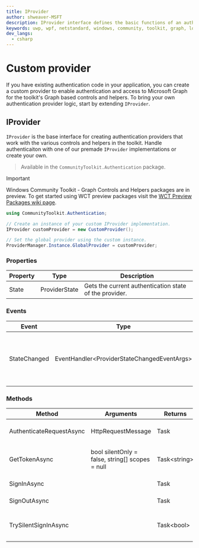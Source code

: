 ```yaml
---
title: IProvider
author: shweaver-MSFT
description: IProvider interface defines the basic functions of an authentication provider in the Graph toolkit.
keywords: uwp, wpf, netstandard, windows, community, toolkit, graph, login, authentication, provider, providers, identity
dev_langs:
  - csharp
---
```


# Custom provider

If you have existing authentication code in your application, you can create a custom provider to enable authentication and access to Microsoft Graph for the toolkit's Graph based controls and helpers. To bring your own authentication provider logic, start by extending `IProvider`.

## IProvider

`IProvider` is the base interface for creating authentication providers that work with the various controls and helpers in the toolkit. Handle authenticaiton with one of our premade `IProvider` implementations or create your own.

> Available in the `CommunityToolkit.Authentication` package.

> [!IMPORTANT]
> Windows Community Toolkit - Graph Controls and Helpers packages are in preview. To get started using WCT preview packages visit the [WCT Preview Packages wiki page](https://aka.ms/wct/wiki/previewpackages).

```csharp
using CommunityToolkit.Authentication;

// Create an instance of your custom IProvider implementation.
IProvider customProvider = new CustomProvider(); 

// Set the global provider using the custom instance.
ProviderManager.Instance.GlobalProvider = customProvider;
```

### Properties

| Property | Type | Description |
| -- | -- | -- |
| State | ProviderState | Gets the current authentication state of the provider. |

### Events

| Event | Type | Description |
| -- | -- | -- |
| StateChanged | EventHandler&lt;ProviderStateChangedEventArgs&gt; | An event that is called whenever the login state changes.

### Methods

| Method | Arguments | Returns | Description |
| -- | -- | -- | -- |
| AuthenticateRequestAsync | HttpRequestMessage | Task | Authenticate an outgoing request. |
| GetTokenAsync | bool silentOnly = false, string[] scopes = null | Task&lt;string&gt; | Retrieve a token for the authenticated user. |
| SignInAsync | | Task | Sign in a user. |
| SignOutAsync | | Task | Sign out the current user. |
| TrySilentSignInAsync | | Task&lt;bool&gt; | Try signing in silently, without prompts. |
